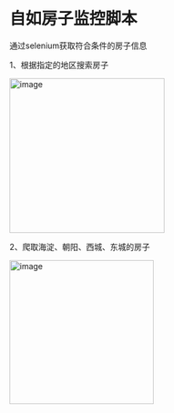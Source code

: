 # 自如房子监控脚本

通过selenium获取符合条件的房子信息 

1、根据指定的地区搜索房子

<img width="272" alt="image" src="https://user-images.githubusercontent.com/35989937/201505563-838327ab-d719-4c1d-be69-29d4ec339726.png">


2、爬取海淀、朝阳、西城、东城的房子

<img width="253" alt="image" src="https://user-images.githubusercontent.com/35989937/201505618-6e86966f-008e-43b3-bb5a-09c929f62329.png">


